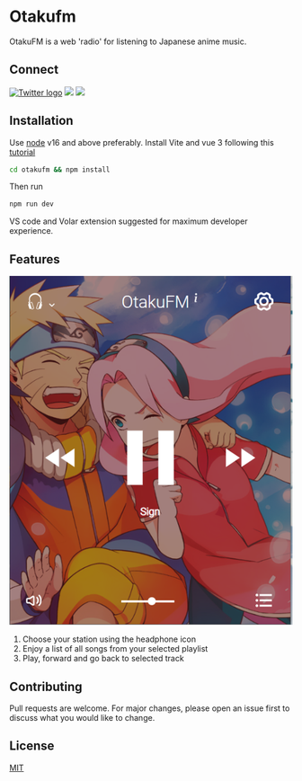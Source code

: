 # Otakufm
OtakuFM is a web 'radio' for listening to Japanese anime music.

## Connect
<a href="https://twitter.com/lanre_olaleru"><img src="https://img.shields.io/badge/Twitter-%231DA1F2.svg?style=for-the-badge&logo=Twitter&logoColor=white" alt="Twitter logo" /></a>
<a href="mailto:larryolaleru@outlook.com"><img src="https://img.shields.io/badge/Microsoft_Outlook-0078D4?style=for-the-badge&logo=microsoft-outlook&logoColor=white" /></a>
<a href="https://www.linkedin.com/in/lanre-olaleru-79a12923a/"><img src="https://img.shields.io/badge/linkedin-%230077B5.svg?style=for-the-badge&logo=linkedin&logoColor=white" /></a>

## Installation
Use [node](https://nodejs.org/en/download/) v16 and above preferably.
Install Vite and vue 3 following this [tutorial](https://blog.ninja-squad.com/2022/02/23/getting-started-with-vite-and-vue/)

```bash
cd otakufm && npm install
```
Then run

```bash
npm run dev
```

VS code and Volar extension suggested for maximum developer experience.

## Features
<img src="./otakufm/public/img/FrontPage.png" alt="Otakufm frontpage" />
<ol>
  <li> Choose your station using the headphone icon</li>
  <li> Enjoy a list of all songs from your selected playlist </li>
  <li> Play, forward and go back to selected track </li>
</ol>

## Contributing

Pull requests are welcome. For major changes, please open an issue first
to discuss what you would like to change.

## License

[MIT](https://choosealicense.com/licenses/mit/)
